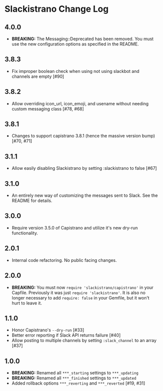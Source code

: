 # Slackistrano Change Log

4.0.0
-----

- **BREAKING:** The Messaging::Deprecated has been removed. You must use
  the new configuration options as specified in the README.

3.8.3
-----

- Fix improper boolean check when using not using slackbot and channels are empty [#90]

3.8.2
-----

- Allow overriding icon_url, icon_emoji, and usename without needing custom
  messaging class [#78, #68]

3.8.1
-----

- Changes to support capistrano 3.8.1 (hence the massive version bump) [#70, #71]

3.1.1
-----

- Allow easily disabling Slackistrano by setting :slackistrano to false [#67]

3.1.0
-----

- An entirely new way of customizing the messages sent to Slack. See the README for details.

3.0.0
-----

- Require version 3.5.0 of Capistrano and utilize it's new dry-run functionality.

2.0.1
-----

- Internal code refactoring. No public facing changes.

2.0.0
-----

- **BREAKING:** You must now `require 'slackistrano/capistrano'` in your Capfile.
  Previously it was just `require 'slackistrano'`. It is also no longer necessary
  to add `require: false` in your Gemfile, but it won't hurt to leave it.

1.1.0
-----

- Honor Capistrano's `--dry-run` [#33]
- Better error reporting if Slack API returns failure [#40]
- Allow posting to multiple channels by setting `:slack_channel` to an array [#37]


1.0.0
-----

- **BREAKING:** Renamed all `***_starting` settings to `***_updating`
- **BREAKING:** Renamed all `***_finished` settings to `***_updated`
- Added rollback options `***_reverting` and `***_reverted` [#19, #31]


